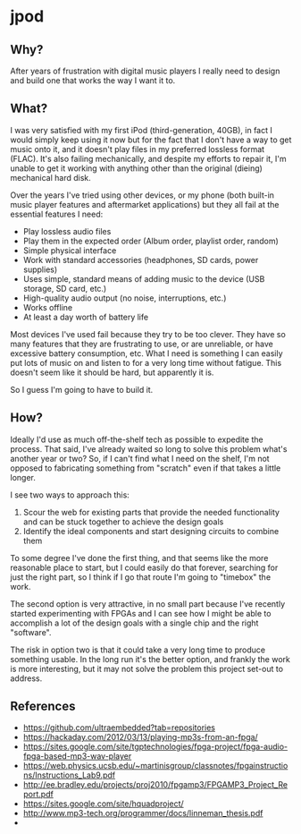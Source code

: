 # jpod

## Why?

After years of frustration with digital music players I really need to design and build one that works the way I want it to.

## What?

I was very satisfied with my first iPod (third-generation, 40GB), in fact I would simply keep using it now but for the fact that I don't have a way to get music onto it, and it doesn't play files in my preferred lossless format (FLAC).  It's also failing mechanically, and despite my efforts to repair it, I'm unable to get it working with anything other than the original (dieing) mechanical hard disk.

Over the years I've tried using other devices, or my phone (both built-in music player features and aftermarket applications) but they all fail at the essential features I need:

* Play lossless audio files
* Play them in the expected order (Album order, playlist order, random)
* Simple physical interface
* Work with standard accessories (headphones, SD cards, power supplies)
* Uses simple, standard means of adding music to the device (USB storage, SD card, etc.)
* High-quality audio output (no noise, interruptions, etc.)
* Works offline
* At least a day worth of battery life

Most devices I've used fail because they try to be too clever.  They have so many features that they are frustrating to use, or are unreliable, or have excessive battery consumption, etc.  What I need is something I can easily put lots of music on and listen to for a very long time without fatigue.  This doesn't seem like it should be hard, but apparently it is.

So I guess I'm going to have to build it.

## How?

Ideally I'd use as much off-the-shelf tech as possible to expedite the process.  That said, I've already waited so long to solve this problem what's another year or two?  So, if I can't find what I need on the shelf, I'm not opposed to fabricating something from "scratch" even if that takes a little longer.

I see two ways to approach this:

1. Scour the web for existing parts that provide the needed functionality and can be stuck together to achieve the design goals
2. Identify the ideal components and start designing circuits to combine them

To some degree I've done the first thing, and that seems like the more reasonable place to start, but I could easily do that forever, searching for just the right part, so I think if I go that route I'm going to "timebox" the work.

The second option is very attractive, in no small part because I've recently started experimenting with FPGAs and I can see how I might be able to accomplish a lot of the design goals with a single chip and the right "software".

The risk in option two is that it could take a very long time to produce something usable. In the long run it's the better option, and frankly the work is more interesting, but it may not solve the problem this project set-out to address.



## References

* https://github.com/ultraembedded?tab=repositories
* https://hackaday.com/2012/03/13/playing-mp3s-from-an-fpga/
* https://sites.google.com/site/tgptechnologies/fpga-project/fpga-audio-fpga-based-mp3-wav-player
* https://web.physics.ucsb.edu/~martinisgroup/classnotes/fpgainstructions/Instructions_Lab9.pdf
* http://ee.bradley.edu/projects/proj2010/fpgamp3/FPGAMP3_Project_Report.pdf
* https://sites.google.com/site/hquadproject/
* http://www.mp3-tech.org/programmer/docs/linneman_thesis.pdf
* 
